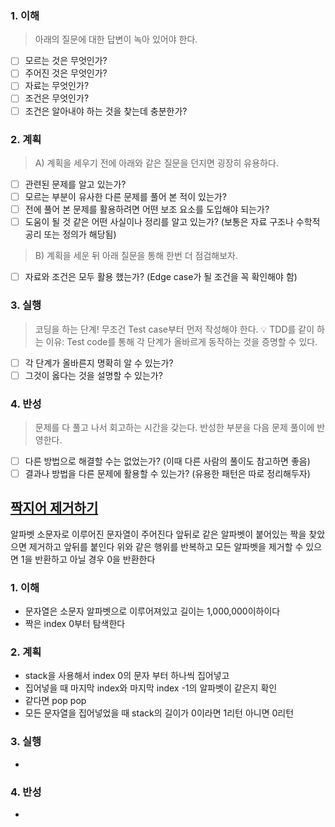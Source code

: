 ### 1. 이해
> 아래의 질문에 대한 답변이 녹아 있어야 한다.

- [ ] 모르는 것은 무엇인가?
- [ ] 주어진 것은 무엇인가?
- [ ] 자료는 무엇인가?
- [ ] 조건은 무엇인가?
- [ ] 조건은 알아내야 하는 것을 찾는데 충분한가?

### 2. 계획
> A) 계획을 세우기 전에 아래와 같은 질문을 던지면 굉장히 유용하다.

- [ ] 관련된 문제를 알고 있는가?
- [ ] 모르는 부분이 유사한 다른 문제를 풀어 본 적이 있는가?
- [ ] 전에 풀어 본 문제를 활용하려면 어떤 보조 요소를 도입해야 되는가?
- [ ] 도움이 될 것 같은 어떤 사실이나 정리를 알고 있는가? (보통은 자료 구조나 수학적 공리 또는 정의가 해당됨)

> B) 계획을 세운 뒤 아래 질문을 통해 한번 더 점검해보자.

- [ ] 자료와 조건은 모두 활용 했는가? (Edge case가 될 조건을 꼭 확인해야 함)

### 3. 실행
> 코딩을 하는 단계! 무조건 Test case부터 먼저 작성해야 한다.
💡 TDD를 같이 하는 이유: Test code를 통해 각 단계가 올바르게 동작하는 것을 증명할 수 있다.

- [ ] 각 단계가 올바른지 명확히 알 수 있는가?
- [ ] 그것이 옳다는 것을 설명할 수 있는가?

### 4. 반성
> 문제를 다 풀고 나서 회고하는 시간을 갖는다. 반성한 부분을 다음 문제 풀이에 반영한다.

- [ ] 다른 방법으로 해결할 수는 없었는가? (이때 다른 사람의 풀이도 참고하면 좋음)
- [ ] 결과나 방법을 다른 문제에 활용할 수 있는가? (유용한 패턴은 따로 정리해두자)

</div>
</details>

## [짝지어 제거하기](https://school.programmers.co.kr/learn/courses/30/lessons/12973?language=java)
알파벳 소문자로 이루어진 문자열이 주어진다 
앞뒤로 같은 알파벳이 붙어있는 짝을 찾았으면 제거하고 앞뒤를 붙인다
위와 같은 행위를 반복하고 모든 알파벳을 제거할 수 있으면 1을 반환하고 아닐 경우 0을 반환한다
### 1. 이해
- 문자열은 소문자 알파벳으로 이루어져있고 길이는 1,000,000이하이다 
- 짝은 index 0부터 탐색한다

### 2. 계획
- stack을 사용해서 index 0의 문자 부터 하나씩 집어넣고 
- 집어넣을 때 마지막 index와 마지막 index -1의 알파벳이 같은지 확인
- 같다면 pop pop 
- 모든 문자열을 집어넣었을 때 stack의 길이가 0이라면 1리턴 아니면 0리턴 

### 3. 실행
- 

### 4. 반성
-

